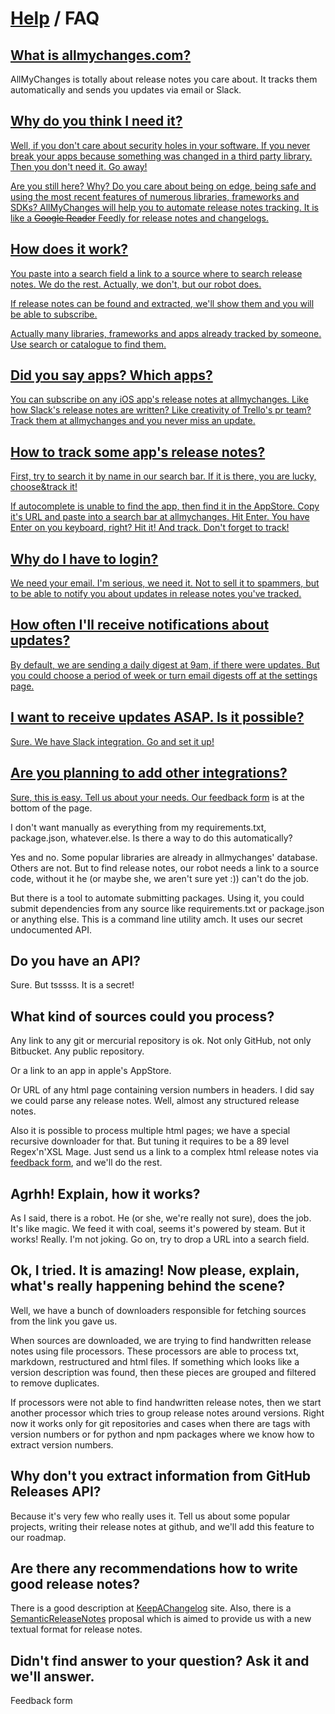 [Help](..) / FAQ
=================

<a class="anchor" href="#what-is-allmychanges" name="what-is-allmychanges">What is allmychanges.com?</a>
-------------------------

AllMyChanges is totally about release notes you care about. It tracks them automatically and sends you updates via email or Slack.

<a class="anchor" href="#why-do-i-need-it" name="why-do-i-need-it">Why do you think I need it?
---------------------------

Well, if you don't care about security holes in your software. If you never break your apps because something
was changed in a third party library. Then you don't need it. Go away!

Are you still here? Why? Do you care about being on edge, being safe and using the most recent features of numerous libraries, frameworks and SDKs? AllMyChanges will help you to automate release notes tracking. It is like a <strike>Google Reader</strike> Feedly for release notes and changelogs.

How does it work?
-----------------

You paste into a search field a link to a source where to search release notes. We do the rest. Actually, we don't, but our robot does.

If release notes can be found and extracted, we'll show them and you will be able to subscribe.

Actually many libraries, frameworks and apps already tracked by someone. Use search or catalogue to find them.

Did you say apps? Which apps?
-----------------------------

You can subscribe on any iOS app's release notes at allmychanges. Like how Slack's release notes are written? Like creativity of Trello's pr team? Track them at allmychanges and you never miss an update.

How to track some app's release notes?
--------------------------------------

First, try to search it by name in our search bar. If it is there, you are lucky, choose&track it!

If autocomplete is unable to find the app, then find it in the AppStore. Copy it's URL and paste into a search bar at allmychanges. Hit Enter. You have Enter on you keyboard, right? Hit it! And track. Don't forget to track!

Why do I have to login?
-----------------------

We need your email. I'm serious, we need it. Not to sell it to spammers, but to be able to notify you about updates in release notes you've tracked.

How often I'll receive notifications about updates?
----------------------------------------------------

By default, we are sending a daily digest at 9am, if there were updates. But you could choose a period of week or turn email digests off at the settings page.

I want to receive updates ASAP. Is it possible?
-----------------------------------------------

Sure. We have Slack integration. Go and set it up!

Are you planning to add other integrations?
-------------------------------------------

Sure, this is easy. Tell us about your needs. Our <a href="#feedback">feedback form</a> is at the bottom of the page.

I don't want manually as everything from my requirements.txt, package.json, whatever.else. Is there a way to do this automatically?

Yes and no. Some popular libraries are already in allmychanges' database. Others are not. But to find release notes, our robot needs a link to a source code, without it he (or maybe she, we aren't sure yet :)) can't do the job.

But there is a tool to automate submitting packages. Using it, you could submit dependencies from any source like requirements.txt or package.json or anything else. This is a command line utility amch. It uses our secret undocumented API.

Do you have an API?
-------------------

Sure. But tsssss. It is a secret!

What kind of sources could you process?
---------------------------------------

Any link to any git or mercurial repository is ok. Not only GitHub, not only Bitbucket. Any public repository.

Or a link to an app in apple's AppStore.

Or URL of any html page containing version numbers in headers. I did say we could parse any release notes. Well, almost any structured release notes.

Also it is possible to process multiple html pages; we have a special recursive downloader for that. But tuning it requires to be a 89 level Regex'n'XSL Mage. Just send us a link to a complex html release notes via <a href="#feedback">feedback form</a>, and we'll do the rest.

Agrhh! Explain, how it works?
-------------------------------------------------

As I said, there is a robot. He (or she, we're really not sure), does the job. It's like magic. We feed it with coal, seems it's powered by steam. But it works! Really. I'm not joking. Go on, try to drop a URL into a search field.

Ok, I tried. It is amazing! Now please, explain, what's really happening behind the scene?
-------------------------------------------------------------------------------------------

Well, we have a bunch of downloaders responsible for fetching sources from the link you gave us.

When sources are downloaded, we are trying to find handwritten release notes using file processors. These processors are able to process txt, markdown, restructured and html files. If something which looks like a version description was found, then these pieces are grouped and filtered to remove duplicates.

If processors were not able to find handwritten release notes, then we start another processor which tries to group release notes around versions. Right now it works only for git repositories and cases when there are tags with version numbers or for python and npm packages where we know how to extract version numbers.

Why don't you extract information from GitHub Releases API?
-----------------------------------------------------

Because it's very few who really uses it. Tell us about some popular projects, writing their release notes at github, and we'll add this feature to our roadmap.

Are there any recommendations how to write good release notes?
--------------------------------------------------------------

There is a good description at [KeepAChangelog](http://keepachangelog.com) site.
Also, there is a [SemanticReleaseNotes](http://www.semanticreleasenotes.org) proposal which
is aimed to provide us with a new textual format for release notes.


<a name="feedback"></a>
Didn't find answer to your question? Ask it and we'll answer.
-------------------------------------------------------------

<div class="feedback-form-container" data-page="faq">Feedback form</div>

